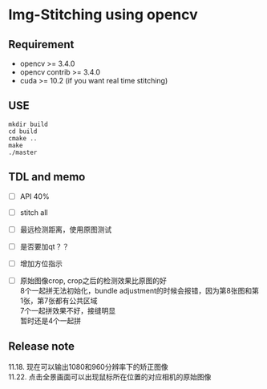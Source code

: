 # Img-Stitching using opencv

## Requirement
- opencv >= 3.4.0  
- opencv contrib >= 3.4.0  
- cuda >= 10.2 (if you want real time stitching)  

## USE
```
mkdir build
cd build
cmake ..
make
./master
```

## TDL and memo
- [ ] API 40%
- [ ] stitch all  
- [ ] 最远检测距离，使用原图测试   
- [ ] 是否要加qt？？  
- [ ] 增加方位指示    
- [ ] 原始图像crop, crop之后的检测效果比原图的好   
8个一起拼无法初始化，bundle adjustment的时候会报错，因为第8张图和第1张，第7张都有公共区域  
7个一起拼效果不好，接缝明显  
暂时还是4个一起拼  


## Release note
11.18.   现在可以输出1080和960分辨率下的矫正图像  
11.22.   点击全景画面可以出现鼠标所在位置的对应相机的原始图像   

